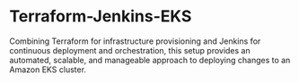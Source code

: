 # Terraform-Jenkins-EKS
Combining Terraform for infrastructure provisioning and Jenkins for continuous deployment and orchestration, this setup provides an automated, scalable, and manageable approach to deploying changes to an Amazon EKS cluster.
